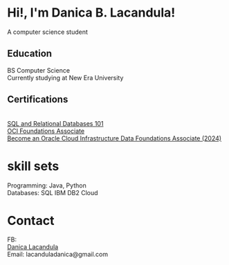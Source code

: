 <h1>Hi!, I'm Danica B. Lacandula!</h1>
A computer science student
<h2>Education</h2>
BS Computer Science<br>Currently studying at New Era University</br>
<h2>Certifications</h2>
<br><a href="https://courses.cognitiveclass.ai/certificates/3dc69ff0484f4a9d89a35f73c9b1b02a"> SQL and Relational Databases 101</a>
<br><a href="[https://drive.google.com/drive/folders/1iPi0sftsFAI41s3Kf3EZ6uKGrWxrDKqN?usp=sharing](https://catalog-education.oracle.com/ords/certview/sharebadge?id=A8FA08FD8F0AAC88FD46D9DDBC82790C2A276B9D379C460B50F8D0D5E7DDB14F&fbclid=IwY2xjawHGlUxleHRuA2FlbQIxMQABHY0PVfXAAHTtm9clNpMZ7o6vkKZ3BZfvNN-Kt540b4IAhbfyWplnChF_fw_aem_w8U0KAyzmpjnE0X9Bt_wlg)"> OCI Foundations Associate </a>
<br><a href="https://catalog-education.oracle.com/ords/certview/sharebadge?id=A8FA08FD8F0AAC88FD46D9DDBC82790CBA73B0E1AC2941357FD95313F2C8E821&fbclid=IwY2xjawHGkxBleHRuA2FlbQIxMQABHVO0zPiRTwEHnZEZDd1-qQYaxvmvLp02Hmp-3VbDttuoyF1HzOUAUmXWmQ_aem_S9zJ52y4ECvz-w2Os6e3Xg">Become an Oracle Cloud Infrastructure Data Foundations Associate (2024) </a>
<h1>skill sets</h1>
Programming: Java, Python<br>Databases: SQL IBM DB2 Cloud</br>
<h1>Contact</h1>
FB:<br><a href="https://www.facebook.com/danicalacandula/"> Danica Lacandula </a><br>
Email: lacanduladanica@gmail.com</br>
